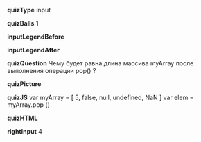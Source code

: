 ____quizType____
input

____quizBalls____
1

____inputLegendBefore____


____inputLegendAfter____


____quizQuestion____
Чему будет равна длина массива myArray после выполнения операции pop() ?

____quizPicture____


____quizJS____
var myArray = [ 5, false, null, undefined, NaN ]
var elem = myArray.pop ()

____quizHTML____


____rightInput____
4
